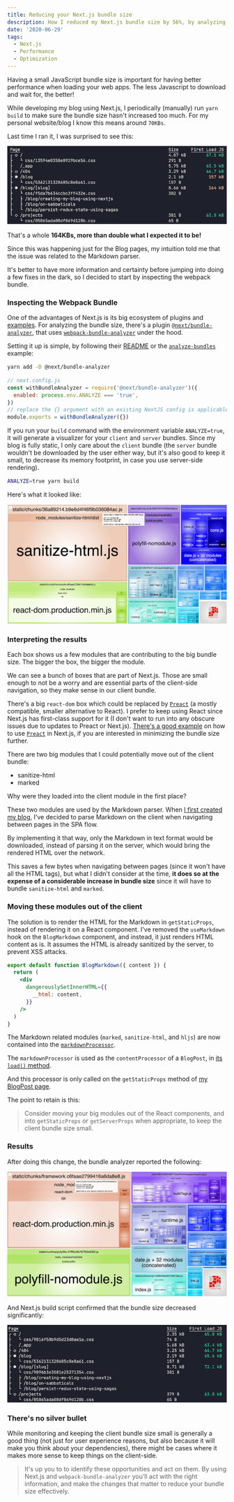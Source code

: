 ```yaml
---
title: Reducing your Next.js bundle size
description: How I reduced my Next.js bundle size by 56%, by analyzing it and making a few changes to how my blog pages were rendered.
date: '2020-06-29'
tags:
  - Next.js
  - Performance
  - Optimization
---
```


Having a small JavaScript bundle size is important for having better performance when loading your web apps. The less Javascript to download and wait for, the better!

While developing my blog using Next.js, I periodically (manually) run `yarn build` to make sure the bundle size hasn't increased too much. For my personal website/blog I know this means around `70KBs`.

Last time I ran it, I was surprised to see this:

![Build Size - Before](reducing-next-bundle-size/bundle-size-before.png "Build Size - Before")

That's a whole **164KBs, more than double what I expected it to be!**

Since this was happening just for the Blog pages, my intuition told me that the issue was related to the Markdown parser.

It's better to have more information and certainty before jumping into doing a few fixes in the dark, so I decided to start by inspecting the webpack bundle.

### Inspecting the Webpack Bundle

One of the advantages of Next.js is its big ecosystem of plugins and [examples](https://github.com/vercel/next.js/tree/canary/examples). For analyzing the bundle size, there's a plugin [`@next/bundle-analyzer`](https://github.com/vercel/next.js/tree/master/packages/next-bundle-analyzer), that uses [`webpack-bundle-analyzer`](https://github.com/webpack-contrib/webpack-bundle-analyzer) under the hood.

Setting it up is simple, by following their [README](https://github.com/vercel/next.js/blob/master/packages/next-bundle-analyzer/readme.md) or the [`analyze-bundles`](https://github.com/vercel/next.js/tree/canary/examples/analyze-bundles) example:

```bash
yarn add -D @next/bundle-analyzer
```

```js
// next.config.js
const withBundleAnalyzer = require('@next/bundle-analyzer')({
  enabled: process.env.ANALYZE === 'true',
})
// replace the {} argument with an existing NextJS config is applicable
module.exports = withBundleAnalyzer({})
```

If you run your `build` command with the environment variable `ANALYZE=true`, it will generate
a visualizer for your `client` and `server` bundles. Since my blog is fully static, I only care about the `client` bundle (the `server` bundle wouldn't be downloaded by the user either way, but it's also good to keep it small, to decrease its memory footprint, in case you use server-side rendering).

```bash
ANALYZE=true yarn build
```

Here's what it looked like:

![Analyzer - Before](reducing-next-bundle-size/analyzer-before.png "Analyzer - Before")

### Interpreting the results

Each box shows us a few modules that are contributing to the big bundle size. The bigger the box, the bigger the module.

We can see a bunch of boxes that are part of Next.js. Those are small enough to not be a worry and are essential parts of the client-side navigation, so they make sense in our client bundle.

There's a big `react-dom` box which could be replaced by [`Preact`](https://preactjs.com/) (a mostly compatible, smaller alternative to React). I prefer to keep using React since Next.js has first-class support for it (I don't want to run into any obscure issues due to updates to Preact or Next.js). [There's a good example](https://github.com/vercel/next.js/tree/canary/examples/using-preact) on how to use [`Preact`](https://preactjs.com/) in Next.js, if you are interested in minimizing the bundle size further.

There are two big modules that I could potentially move out of the client bundle:

* sanitize-html
* marked

Why were they loaded into the client module in the first place?

These two modules are used by the Markdown parser. When [I first created my blog](/blog/2020/05/creating-my-blog-using-nextjs), I've decided to parse Markdown on the client when navigating between pages in the SPA flow.

By implementing it that way, only the Markdown in text format would be downloaded, instead of parsing it on the server, which would bring the rendered HTML over the network.

This saves a few bytes when navigating between pages (since it won't have all the HTML tags), but what I didn't consider at the time, **it does so at the expense of a considerable increase in bundle size** since it will have to bundle `sanitize-html` and `marked`.

### Moving these modules out of the client

The solution is to render the HTML for the Markdown in `getStaticProps`, instead of rendering it on a React component. I've removed the `useMarkdown` hook on the `BlogMarkdown` component, and instead, it just renders HTML content as is. It assumes the HTML is already sanitized by the server, to prevent XSS attacks.

```jsx
export default function BlogMarkdown({ content }) {
  return (
    <div
      dangerouslySetInnerHTML={{
        __html: content,
      }}
    />
  )
}
```

The Markdown related modules (`marked`, `sanitize-html`, and `hljs`) are now contained into the [`markdownProcessor`](https://github.com/jportela/www-joaoportela/blob/538e0847299ed60944a5520e235d244a63e32903/src/processors/markdown.js).

The `markdownProcessor` is used as the `contentProcessor` of a `BlogPost`, in [its `load()` method](https://github.com/jportela/www-joaoportela/blob/538e0847299ed60944a5520e235d244a63e32903/src/blog/post.js#L18-L34).

And this processor is only called on the `getStaticProps` method of [my BlogPost page](https://github.com/jportela/www-joaoportela/blob/538e0847299ed60944a5520e235d244a63e32903/pages/blog/%5Bslug%5D.js#L82).

The point to retain is this:

> Consider moving your big modules out of the React components, and into `getStaticProps` or `getServerProps` when appropriate, to keep the client bundle size small.

### Results

After doing this change, the bundle analyzer reported the following:

![Analyzer - After](reducing-next-bundle-size/analyzer-after.png "Analyzer - After")

And Next.js build script confirmed that the bundle size decreased significantly:

![Build Size - After](reducing-next-bundle-size/bundle-size-after.png "Build Size - After")

### There's no silver bullet

While monitoring and keeping the client bundle size small is generally a good thing (not just for user experience reasons, but also because it will make you think about your dependencies), there might be cases where it makes more sense to keep things on the client-side.

> It's up you to to identify these opportunities and act on them. By using Next.js and `webpack-bundle-analyzer` you’ll act with the right information, and make the changes that matter to reduce your bundle size effectively.
